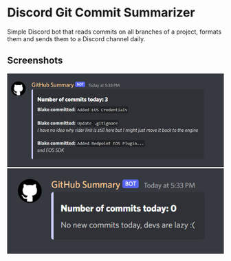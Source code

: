 # Discord Git Commit Summarizer

Simple Discord bot that reads commits on all branches of a project, formats them and sends them to a Discord channel daily.


## Screenshots


![App Screenshot](https://github.com/blake-tisbury/Discord-Git-Commit-Summary/blob/master/discord_github_3commits_sc.png?raw=true)
![App Screenshot](https://github.com/blake-tisbury/Discord-Git-Commit-Summary/blob/master/discord_github_lazy_sc.png?raw=true)



